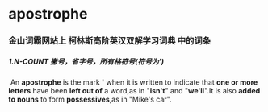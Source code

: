 # apostrophe

### 金山词霸网站上 柯林斯高阶英汉双解学习词典 中的词条

##### 1.N-COUNT 撇号，省字号，所有格符号(符号为')

​	An **apostrophe** is the mark **'** when it is written to indicate that **one or more letters** have been **left out of** a word,as in "**isn't**" and "**we'll**".It is also **added to nouns** to form **possessives**,as in "Mike's car".